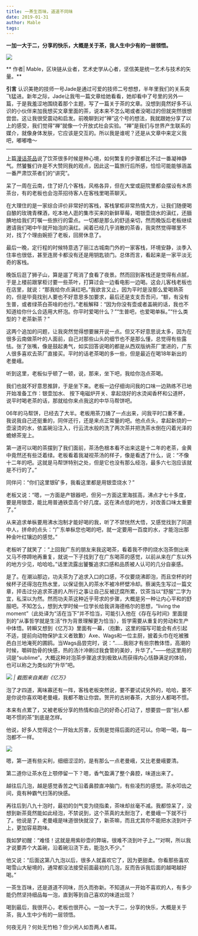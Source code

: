 ```yaml
---
title: 一茶生百味，道道不同味
date: 2019-01-31
author: Mable
tags: 
---
```


**一加一大于二，分享的快乐，大概是关于茶，我人生中少有的一层领悟。**

<!--more-->

![](https://cosmosrepair-1257028016.cos.ap-beijing.myqcloud.com/2019-06-26-640%20-53-.jpeg)

** 作者|  Mable，区块链从业者，艺术史学从心者，坚信美是统一艺术与技术的矢量。**

 **引言**  认识美艳的技师一号Jade是通过可爱的技师二号想想，半年里我们的关系突飞猛进。新年之际，Jade让我甩一篇文章给她看看，她却看中了号里的另外一篇，于是我羞涩地围绕着那个主题，写了一篇关于茶的文章。没想到竟然好多不认识的小伙伴来加我想买文章里面的茶，说本来不怎么喝或者没喝过的但就突然很想尝尝。这让我很受震动和启发。前晚聊到对“禅”这个号的想法，我就跟她分享了以上的感受，我们觉得“禅”就像一个开放式社会实验。“禅”是我们与世界产生联系的媒介，就像身体发肤，它应该是交互的。所以我是谁呢？还是从文章中来定义我吧，嘟嘟噜～

- - - - - 

上篇[漫话茶品](https://mp.weixin.qq.com/s?__biz=MzA5Nzk4MDMxMg==&mid=2247483812&idx=1&sn=d60af51baa93130bc92f31601e038526&chksm=9099db53a7ee5245a73c5e009db194c6e21f25386be21e5a8f568dc814614252f8f473cbc8a1&token=1130708114&lang=zh_CN#rd)说了饮茶很多时候是种心境，如何繁复的步骤都比不过一番凝神静气。然饕餮们许是不大赞同我的观点，因此这一篇旅行后所感，恰恰可能能够涵盖一番严肃饮茶者们的“讲究”。

呆了一周在云南，住了好几个客栈，风格各异，但在大堂或庭院里都会摆设有木质茶台，有的老板也会泡茶招待客人在客栈里喝茶聊天。

在大理住的是一家综合评价非常好的客栈，客栈掌柜非常热情大方，让我们随便喝自酿的玫瑰青稞酒，吃本地人逛的集市买来的新鲜草莓，喝银壶烧水的滇红，还腼腆地给我们叮嘱一些旅行的雷点。一切都是那么的舒适亲切，然而晚饭后老板继续邀请我们喝中午就开始泡的滇红。闻着已经几乎消散的茶香，我突然觉得哪里不对，找了个理由婉拒了老板，回房休息了。

最后一晚，定行程的时候特意选了丽江古城南门外的一家客栈，环境安静，淡季入住率也很低，甚至连房卡都没有还是用钥匙锁门。总体而言，看起来是一家平淡无奇的客栈。

晚饭后逛了狮子山，算是遛了弯消了食看了夜景。然而回到客栈还是觉得有点腻，于是上楼前跟掌柜讨要一些茶叶，打算过会一边看电影一边喝。这会儿客栈老板也在店里，就说：“那我给你点滇红吧。”我欲言又止，因为平时是没那么爱喝熟茶的，但是毕竟找别人要也不好意思多加要求，最后还是支支吾吾问，“额，有没有生普，或者绿茶白茶啥的也行。”老板解释：“因为你没有壶或者盖碗的话，我也不知道给你什么合适用大杯泡。你平时爱喝什么？”“生普吧，也爱喝单枞。”“什么类型的？老茶新茶？”

这两个追加的问题，让我突然觉得想要展开说一点。但又不好意思说太多，因为在很多云南做茶叶的人面前，自己对那些山头的细节也不是那么懂，总觉得有些露怯。张了张嘴，像是鼓起勇气，如实回答说喝的都是从西双版纳茶厂里进的，广东人很多喜欢去茶厂直接买。平时的话老茶喝的多一些，但是最近在喝18年新出的老曼峨。

听到这里，老板似乎顿了一顿，说，那来，坐下吧，我给你泡点茶喝。

我们也就不好意思推辞，于是坐下来。老板一边仔细询问我的口味一边熟练不已地开始准备工作：银壶加水、 按下电磁炉开关、拿起烧好的水烫闻香杯和公道杯，说平时喝老茶的话，那就给你来点我这的中华马帮饼吧。

06年的马帮饼，已经去了大半。老板用茶刀捅了一点出来，问我平时口重不重，我说我自己还挺重的，同伴还行，还是来点正常量的吧。他点点头，拿起新烧的一壶滚烫的水，依盖碗沿注入，行云流水般的洗了两次茶并把洗茶水倒在闪着光泽的蟾蜍茶宠上。

第一道可以喝的茶摆到了我们面前，茶汤色根本看不出来这是十二年的老茶，金黄中竟然还有些泛着绿。老板看着我凝视茶汤的样子，像是看透了什么，说：“不像十二年的吧。这就是马帮饼特别之处，但是它也没有那么经泡，最多六七泡应该就是不行的了。”

同伴问：“你们这里银矿多，我看这里都是用银壶烧水？”

老板又说：“嗯，一方面是产银器吧，但另一方面这里海拔高，沸点才七十多度，要是用银壶，能比用普通铁壶高个好几度。这在沸点低的地方，对改善口味太重要了。”

从来追求单枞要用沸水泡制才能好喝的我，听了不禁恍然大悟，又感觉找到了同道中人，拼命的点头：“广东单枞您也喝的吧，就一定要用一百度的水，才能泡出那种金叶红镶边的感觉。”

老板听了就笑了：“上回我广东的朋友来我这喝茶，看着我不停的烧水泡茶倒出来又马不停蹄地再重复，就说一下子找到了在广东喝茶的感觉，以前从来在广东以外的地方少见，哈哈哈。”话里流露出饕餮追求口感和品质被人认可的几分自豪感。

是了。在潮汕那边，功夫茶为了追求入口的口感，不仅要烧沸即泡，而且空杯的时候杯子还得泡在热水里，以保证倒入的茶水不被冷杯壁冷却。蔡澜先生写过一篇文章，抨击过分追求茶道的人所行之事让自己反被迂腐所累，饮茶当以“舒服”二字为宜，私深以为然。然而功夫茶这种近乎苛求的步骤，大概是另一种让内心平和的舒服吧。不知怎么，想到大学时候一位学长给我讲海德格尔的思想，“living the moment”（此处译为“活在当下”并不恰当，可能引入他在《存在与时间》里面提到的“从事哲学就是生活”作为背景理解更为恰当），哲学需要从重复的劳动和生产中体悟。转瞬又想到《亿万3》里面有一幕，（抱歉，这里的描写可能会有点引起不适，提前向动物保护主义者致歉）Axe、Wags和一位主厨，披着头巾在吃被雅邑白兰地淹死的圃鸥。当Wags品尝完时，说：“……我刚才有些宗教体悟，高潮的时候，嚼碎肋骨的快感，热的汤汁冲刷过我食管的美妙，升华了。”——他这里用的词是“sublime”。大概这种对泡茶步骤追求到极致从而获得内心恬静满足的体验，也可以称之为类似的“升华”吧。

![](https://cosmosrepair-1257028016.cos.ap-beijing.myqcloud.com/2019-06-26-640%20-54-.jpeg)
*| 截图来自美剧《亿万》*

泡了才四道，离味寡还有一阵，客栈老板突然说，要不要试试另外的，哈哈，要不是你说你喜欢喝老曼峨，我都不敢让你尝。贺开的古树春茶，大部分人都喝不惯。

本来有点累了，又被老板分享的热情和自己的好奇心打动了，想要尝一尝“别人都喝不惯的茶”到底是怎样。

他说，好多人觉得这个一开始太厉害，反倒是觉得后面的还可以。你喝一喝，每一泡都不一样。

![](https://cosmosrepair-1257028016.cos.ap-beijing.myqcloud.com/2019-06-26-640%20-55-.jpeg)

嗯，第一道有些尖利，细细涩涩的，是有那么一点老曼峨，又比老曼峨要清。

第二道你让茶水在上颚停留一下？嗯，香气盈满了整个鼻腔，味道出来了。

越往后几泡，越是感觉香苦之气沿着鼻腔直冲脑门，有些凌烈的感觉。茶水叩齿之间，竟有种霸气扫荡的快感。

再往后到八九十泡时，最初的剑气变为绕指柔，茶味却丝毫不减。我都惊呆了，没想到新茶竟然能如此经泡，不禁说到，这个茶真的太耐泡了，老曼峨一下就不行了。他说是了，老曼峨是味道很快就没了，新茶嘛，而且尤其你不能把水浇到叶子上，更加容易跑味。

我如梦初醒：“难怪！这就是用紫砂壶的弊端，很难不浇到叶子上。”“对啊，所以我才说要弄个大盖碗，沿着碗沿浇下去，能泡久不少。”

他又说：“后面这第八九泡以后，很多人就喜欢它了，因为更甜柔。你看那些喜欢喝雪山大秘境的，通常都没法接受前面最初的几泡，反而告诉我后面的越喝越好喝。”

一茶生百味，还是道道不同味，历久而弥新。不知道从一开始不喜欢的人，有多少能仍然坚持细品每一泡，直到等到自己喜欢的味道出现？

喝到最后，我很开心，老板也很开心。一加一大于二，分享的快乐，大概是关于茶，我人生中少有的一层领悟。

何夜无月？何处无竹柏？但少闲人如吾两人者耳。